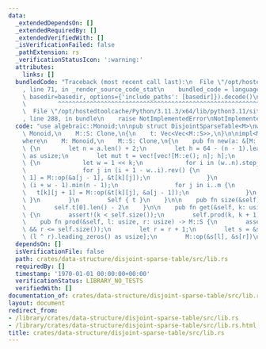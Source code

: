 ```yaml
---
data:
  _extendedDependsOn: []
  _extendedRequiredBy: []
  _extendedVerifiedWith: []
  _isVerificationFailed: false
  _pathExtension: rs
  _verificationStatusIcon: ':warning:'
  attributes:
    links: []
  bundledCode: "Traceback (most recent call last):\n  File \"/opt/hostedtoolcache/Python/3.11.3/x64/lib/python3.11/site-packages/onlinejudge_verify/documentation/build.py\"\
    , line 71, in _render_source_code_stat\n    bundled_code = language.bundle(stat.path,\
    \ basedir=basedir, options={'include_paths': [basedir]}).decode()\n          \
    \         ^^^^^^^^^^^^^^^^^^^^^^^^^^^^^^^^^^^^^^^^^^^^^^^^^^^^^^^^^^^^^^^^^^^^^^^^^^^^^^^^^\n\
    \  File \"/opt/hostedtoolcache/Python/3.11.3/x64/lib/python3.11/site-packages/onlinejudge_verify/languages/rust.py\"\
    , line 288, in bundle\n    raise NotImplementedError\nNotImplementedError\n"
  code: "use algebraic::Monoid;\n\npub struct DisjointSparseTable<M>\nwhere\n    M:\
    \ Monoid,\n    M::S: Clone,\n{\n    t: Vec<Vec<M::S>>,\n}\n\nimpl<M> DisjointSparseTable<M>\n\
    where\n    M: Monoid,\n    M::S: Clone,\n{\n    pub fn new(a: &[M::S]) -> Self\
    \ {\n        let n = a.len() + 2;\n        let h = 64 - (n - 1).leading_zeros()\
    \ as usize;\n        let mut t = vec![vec![M::e(); n]; h];\n        for k in 1..h\
    \ {\n            let w = 1 << k;\n            for i in (w..n).step_by(w * 2) {\n\
    \                for j in (i + 1 - w..i).rev() {\n                    t[k][j -\
    \ 1] = M::op(&a[j - 1], &t[k][j]);\n                }\n                let m =\
    \ (i + w - 1).min(n - 1);\n                for j in i..m {\n                 \
    \   t[k][j + 1] = M::op(&t[k][j], &a[j - 1]);\n                }\n           \
    \ }\n        }\n        Self { t }\n    }\n\n    pub fn size(&self) -> usize {\n\
    \        self.t[0].len() - 2\n    }\n\n    pub fn get(&self, k: usize) -> M::S\
    \ {\n        assert!(k < self.size());\n        self.prod(k, k + 1)\n    }\n\n\
    \    pub fn prod(&self, l: usize, r: usize) -> M::S {\n        assert!(l <= r\
    \ && r <= self.size());\n        let r = r + 1;\n        let s = &self.t[63 -\
    \ (l ^ r).leading_zeros() as usize];\n        M::op(&s[l], &s[r])\n    }\n}\n"
  dependsOn: []
  isVerificationFile: false
  path: crates/data-structure/disjoint-sparse-table/src/lib.rs
  requiredBy: []
  timestamp: '1970-01-01 00:00:00+00:00'
  verificationStatus: LIBRARY_NO_TESTS
  verifiedWith: []
documentation_of: crates/data-structure/disjoint-sparse-table/src/lib.rs
layout: document
redirect_from:
- /library/crates/data-structure/disjoint-sparse-table/src/lib.rs
- /library/crates/data-structure/disjoint-sparse-table/src/lib.rs.html
title: crates/data-structure/disjoint-sparse-table/src/lib.rs
---
```

